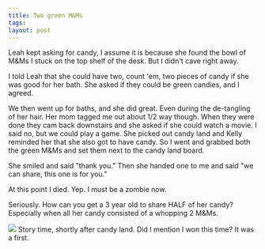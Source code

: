 ```yaml
---
title: Two green M&Ms
tags: 
layout: post
---
```


Leah kept asking for candy, I assume it is because she found the bowl of M&Ms I stuck on the top shelf of the desk. But I didn't cave right away.

I told Leah that she could have two, count 'em, two pieces of candy if she was good for her bath. She asked if they could be green candies, and I agreed.

We then went up for baths, and she did great. Even during the de-tangling of her hair. Her mom tagged me out about 1/2 way though. When they were  done they cam back downstairs and she asked if she could watch a movie. I said no, but we could play a game. She picked out candy land and Kelly reminded her that she also got to have candy. So I went and grabbed both the green M&Ms and set them next to the candy land board. 

She smiled and said "thank you." Then she handed one to me and said "we can share, this one is for you."

At this point I died. Yep. I must be a zombie now.

Seriously. How can you get a 3 year old to share HALF of her candy? Especially when all her candy consisted of a whopping 2 M&Ms.

<img src="http://www.fuzzymonk.com/photos/leah_and_lars/image/595/IMG_1058.JPG" class="photo" />
Story time, shortly after candy land. Did I mention I won this time? It was a first.

